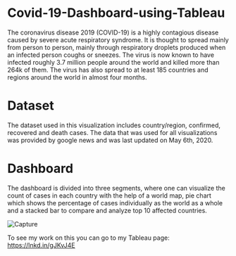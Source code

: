 # Covid-19-Dashboard-using-Tableau
The coronavirus disease 2019 (COVID-19) is a highly contagious disease caused by severe acute respiratory syndrome. It is thought to spread mainly from person to person, mainly through respiratory droplets produced when an infected person coughs or sneezes. The virus is now known to have infected roughly 3.7 million people around the world and killed more than 264k of them. The virus has also spread to at least 185 countries and regions around the world in almost four months.

# Dataset
The dataset used in this visualization includes country/region, confirmed, recovered and death cases. The data that was used for all visualizations was provided by google news and was last updated on May 6th, 2020.

# Dashboard
The dashboard is divided into three segments, where one can visualize the count of cases in each country with the help of a world map, pie chart which shows the percentage of cases individually as the world as a whole and a stacked bar to compare and analyze top 10 affected countries. 



![Capture](https://user-images.githubusercontent.com/65194482/84819502-1ea9ba00-afe6-11ea-9248-9cbced74d18d.JPG)


To see my work on this you can go to my Tableau page: https://lnkd.in/gJKvJ4E

